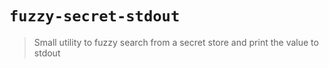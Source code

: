 # `fuzzy-secret-stdout`

> Small utility to fuzzy search from a secret store and print the value to stdout


